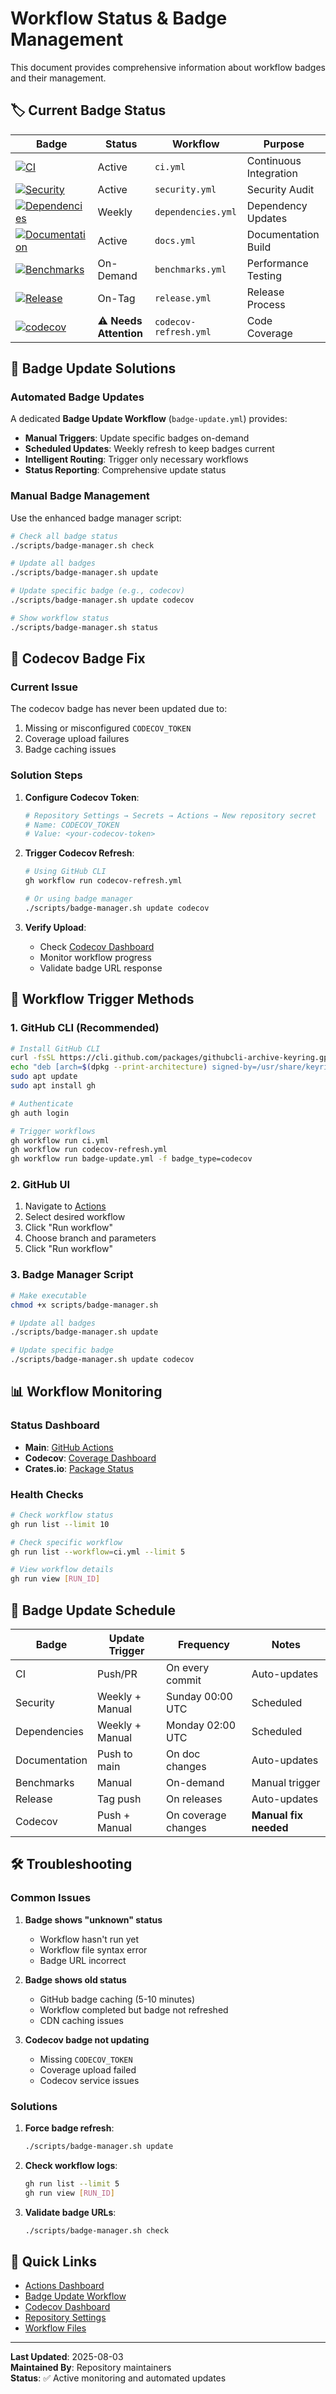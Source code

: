 # Workflow Status & Badge Management

This document provides comprehensive information about workflow badges and their management.

## 🏷️ Current Badge Status

| Badge | Status | Workflow | Purpose |
|-------|--------|----------|----------|
| [![CI](https://github.com/mcp-rust/mcp-protocol-sdk/actions/workflows/ci.yml/badge.svg)](https://github.com/mcp-rust/mcp-protocol-sdk/actions/workflows/ci.yml) | Active | `ci.yml` | Continuous Integration |
| [![Security](https://github.com/mcp-rust/mcp-protocol-sdk/actions/workflows/security.yml/badge.svg)](https://github.com/mcp-rust/mcp-protocol-sdk/actions/workflows/security.yml) | Active | `security.yml` | Security Audit |
| [![Dependencies](https://github.com/mcp-rust/mcp-protocol-sdk/actions/workflows/dependencies.yml/badge.svg)](https://github.com/mcp-rust/mcp-protocol-sdk/actions/workflows/dependencies.yml) | Weekly | `dependencies.yml` | Dependency Updates |
| [![Documentation](https://github.com/mcp-rust/mcp-protocol-sdk/actions/workflows/docs.yml/badge.svg)](https://github.com/mcp-rust/mcp-protocol-sdk/actions/workflows/docs.yml) | Active | `docs.yml` | Documentation Build |
| [![Benchmarks](https://github.com/mcp-rust/mcp-protocol-sdk/actions/workflows/benchmarks.yml/badge.svg)](https://github.com/mcp-rust/mcp-protocol-sdk/actions/workflows/benchmarks.yml) | On-Demand | `benchmarks.yml` | Performance Testing |
| [![Release](https://github.com/mcp-rust/mcp-protocol-sdk/actions/workflows/release.yml/badge.svg)](https://github.com/mcp-rust/mcp-protocol-sdk/actions/workflows/release.yml) | On-Tag | `release.yml` | Release Process |
| [![codecov](https://codecov.io/gh/mcp-rust/mcp-protocol-sdk/branch/main/graph/badge.svg)](https://codecov.io/gh/mcp-rust/mcp-protocol-sdk) | ⚠️ **Needs Attention** | `codecov-refresh.yml` | Code Coverage |

## 🚀 Badge Update Solutions

### Automated Badge Updates

A dedicated **Badge Update Workflow** (`badge-update.yml`) provides:

- **Manual Triggers**: Update specific badges on-demand
- **Scheduled Updates**: Weekly refresh to keep badges current
- **Intelligent Routing**: Trigger only necessary workflows
- **Status Reporting**: Comprehensive update status

### Manual Badge Management

Use the enhanced badge manager script:

```bash
# Check all badge status
./scripts/badge-manager.sh check

# Update all badges
./scripts/badge-manager.sh update

# Update specific badge (e.g., codecov)
./scripts/badge-manager.sh update codecov

# Show workflow status
./scripts/badge-manager.sh status
```

## 🎯 Codecov Badge Fix

### Current Issue
The codecov badge has never been updated due to:
1. Missing or misconfigured `CODECOV_TOKEN`
2. Coverage upload failures
3. Badge caching issues

### Solution Steps

1. **Configure Codecov Token**:
   ```bash
   # Repository Settings → Secrets → Actions → New repository secret
   # Name: CODECOV_TOKEN
   # Value: <your-codecov-token>
   ```

2. **Trigger Codecov Refresh**:
   ```bash
   # Using GitHub CLI
   gh workflow run codecov-refresh.yml
   
   # Or using badge manager
   ./scripts/badge-manager.sh update codecov
   ```

3. **Verify Upload**:
   - Check [Codecov Dashboard](https://codecov.io/gh/mcp-rust/mcp-protocol-sdk)
   - Monitor workflow progress
   - Validate badge URL response

## 🔧 Workflow Trigger Methods

### 1. GitHub CLI (Recommended)
```bash
# Install GitHub CLI
curl -fsSL https://cli.github.com/packages/githubcli-archive-keyring.gpg | sudo dd of=/usr/share/keyrings/githubcli-archive-keyring.gpg
echo "deb [arch=$(dpkg --print-architecture) signed-by=/usr/share/keyrings/githubcli-archive-keyring.gpg] https://cli.github.com/packages stable main" | sudo tee /etc/apt/sources.list.d/github-cli.list > /dev/null
sudo apt update
sudo apt install gh

# Authenticate
gh auth login

# Trigger workflows
gh workflow run ci.yml
gh workflow run codecov-refresh.yml
gh workflow run badge-update.yml -f badge_type=codecov
```

### 2. GitHub UI
1. Navigate to [Actions](https://github.com/mcp-rust/mcp-protocol-sdk/actions)
2. Select desired workflow
3. Click "Run workflow"
4. Choose branch and parameters
5. Click "Run workflow"

### 3. Badge Manager Script
```bash
# Make executable
chmod +x scripts/badge-manager.sh

# Update all badges
./scripts/badge-manager.sh update

# Update specific badge
./scripts/badge-manager.sh update codecov
```

## 📊 Workflow Monitoring

### Status Dashboard
- **Main**: [GitHub Actions](https://github.com/mcp-rust/mcp-protocol-sdk/actions)
- **Codecov**: [Coverage Dashboard](https://codecov.io/gh/mcp-rust/mcp-protocol-sdk)
- **Crates.io**: [Package Status](https://crates.io/crates/mcp-protocol-sdk)

### Health Checks
```bash
# Check workflow status
gh run list --limit 10

# Check specific workflow
gh run list --workflow=ci.yml --limit 5

# View workflow details
gh run view [RUN_ID]
```

## 🔄 Badge Update Schedule

| Badge | Update Trigger | Frequency | Notes |
|-------|---------------|-----------|-------|
| CI | Push/PR | On every commit | Auto-updates |
| Security | Weekly + Manual | Sunday 00:00 UTC | Scheduled |
| Dependencies | Weekly + Manual | Monday 02:00 UTC | Scheduled |
| Documentation | Push to main | On doc changes | Auto-updates |
| Benchmarks | Manual | On-demand | Manual trigger |
| Release | Tag push | On releases | Auto-updates |
| Codecov | Push + Manual | On coverage changes | **Manual fix needed** |

## 🛠️ Troubleshooting

### Common Issues

1. **Badge shows "unknown" status**
   - Workflow hasn't run yet
   - Workflow file syntax error
   - Badge URL incorrect

2. **Badge shows old status**
   - GitHub badge caching (5-10 minutes)
   - Workflow completed but badge not refreshed
   - CDN caching issues

3. **Codecov badge not updating**
   - Missing `CODECOV_TOKEN`
   - Coverage upload failed
   - Codecov service issues

### Solutions

1. **Force badge refresh**:
   ```bash
   ./scripts/badge-manager.sh update
   ```

2. **Check workflow logs**:
   ```bash
   gh run list --limit 5
   gh run view [RUN_ID]
   ```

3. **Validate badge URLs**:
   ```bash
   ./scripts/badge-manager.sh check
   ```

## 🔗 Quick Links

- [Actions Dashboard](https://github.com/mcp-rust/mcp-protocol-sdk/actions)
- [Badge Update Workflow](https://github.com/mcp-rust/mcp-protocol-sdk/actions/workflows/badge-update.yml)
- [Codecov Dashboard](https://codecov.io/gh/mcp-rust/mcp-protocol-sdk)
- [Repository Settings](https://github.com/mcp-rust/mcp-protocol-sdk/settings)
- [Workflow Files](.github/workflows/)

---

**Last Updated**: 2025-08-03  
**Maintained By**: Repository maintainers  
**Status**: ✅ Active monitoring and automated updates
